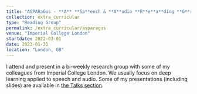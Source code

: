 ```yaml
---
title: "ASPARaGus - **A** **Sp**eech & **A**udio **R**e**a**ding **G**roup**us**cule"
collection: extra_curricular
type: "Reading Group"
permalink: /extra_curricular/asparagus
venue: "Imperial College London"
startdate: 2022-03-01
date: 2023-01-31
location: "London, GB"
---
```


I attend and present in a bi-weekly research group with some of my colleagues from Imperial College London. We usually focus on deep learning applied to speech and audio. Some of my presentations (including slides) are available in [the Talks section](/talks/).